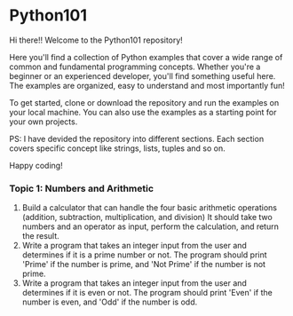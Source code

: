 # Python101
Hi there!! Welcome to the Python101 repository!

Here you'll find a collection of Python examples that cover a wide range of common and fundamental programming concepts. Whether you're a beginner or an experienced developer, you'll find something useful here. The examples are organized, easy to understand and most importantly fun!

To get started, clone or download the repository and run the examples on your local machine. You can also use the examples as a starting point for your own projects.

PS: I have devided the repository into different sections. Each section covers specific concept like strings, lists, tuples and so on.

Happy coding!

### Topic 1: Numbers and Arithmetic
1. Build a calculator that can handle the four basic arithmetic operations (addition, subtraction, multiplication, and division) It should take two numbers and an operator as input, perform the calculation, and return the result.
2. Write a program that takes an integer input from the user and determines if it is a prime number or not. The program should print 'Prime' if the number is prime, and 'Not Prime' if the number is not prime.
3. Write a program that takes an integer input from the user and determines if it is even or not. The program should print 'Even' if the number is even, and 'Odd' if the number is odd.


